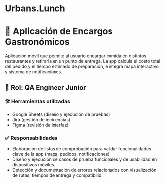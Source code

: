 # Urbans.Lunch
# 🍔 Aplicación de Encargos Gastronómicos

Aplicación móvil que permite al usuario encargar comida en distintos restaurantes y retirarla en un punto de entrega. La app calcula el costo total del pedido y el tiempo estimado de preparación, e integra mapa interactivo y sistema de notificaciones.

## 🧪 Rol: QA Engineer Junior

### 🛠 Herramientas utilizadas
- Google Sheets (diseño y ejecución de pruebas)
- Jira (gestión de incidencias)
- Figma (revisión de interfaz)

### ✅ Responsabilidades
- Elaboración de listas de comprobación para validar funcionalidades clave de la app (mapa, pedidos, notificaciones).
- Diseño y ejecución de casos de prueba funcionales y de usabilidad en dispositivos móviles.
- Detección y documentación de errores relacionados con visualización de rutas, tiempos de entrega y compatibilid
